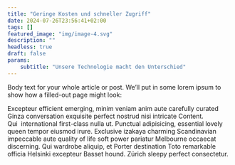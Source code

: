 ```yaml
---
title: "Geringe Kosten und schneller Zugriff"
date: 2024-07-26T23:56:41+02:00
tags: []
featured_image: "img/image-4.svg"
description: ""
headless: true
draft: false
params:
    subtitle: "Unsere Technologie macht den Unterschied"
---
```

Body text for your whole article or post. We’ll put in some lorem ipsum to show how a filled-out page might look:

Excepteur efficient emerging, minim veniam anim aute carefully curated Ginza conversation exquisite perfect nostrud nisi intricate Content. Qui&nbsp;&nbsp;international first-class nulla ut. Punctual adipisicing, essential lovely queen tempor eiusmod irure. Exclusive izakaya charming Scandinavian impeccable aute quality of life soft power pariatur Melbourne occaecat discerning. Qui wardrobe aliquip, et Porter destination Toto remarkable officia Helsinki excepteur Basset hound. Zürich sleepy
perfect consectetur.